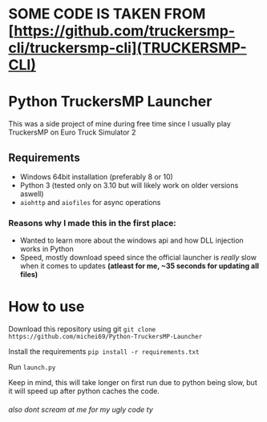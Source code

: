 # SOME CODE IS TAKEN FROM [https://github.com/truckersmp-cli/truckersmp-cli](TRUCKERSMP-CLI)

# Python TruckersMP Launcher

This was a side project of mine during free time since I usually play TruckersMP on Euro Truck Simulator 2

## Requirements
- Windows 64bit installation (preferably 8 or 10)
- Python 3 (tested only on 3.10 but will likely work on older versions aswell)
- `aiohttp` and `aiofiles` for async operations

###  Reasons why I made this in the first place:
- Wanted to learn more about the windows api and how DLL injection works in Python
- Speed, mostly download speed since the official launcher is *really* slow when it comes to updates **(atleast for me, ~35 seconds for updating all files)**

# How to use

Download this repository using git `git clone https://github.com/michei69/Python-TruckersMP-Launcher`

Install the requirements `pip install -r requirements.txt`

Run `launch.py`

Keep in mind, this will take longer on first run due to python being slow, but it will speed up after python caches the code.

###### also dont scream at me for my ugly code ty
